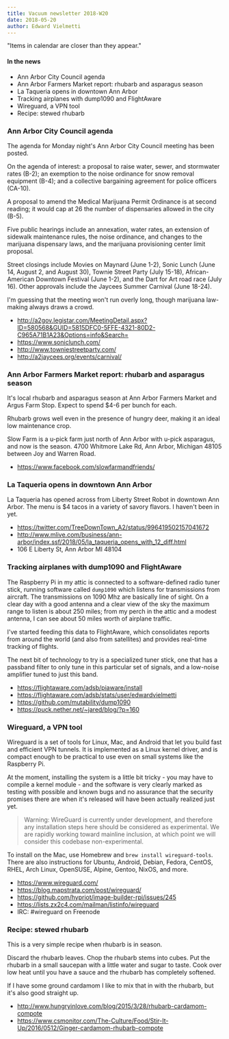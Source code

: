 ```yaml
---
title: Vacuum newsletter 2018-W20
date: 2018-05-20
author: Edward Vielmetti
---
```


"Items in calendar are closer than they appear."

#### In the news

* Ann Arbor City Council agenda
* Ann Arbor Farmers Market report: rhubarb and asparagus season
* La Taqueria opens in downtown Ann Arbor
* Tracking airplanes with dump1090 and FlightAware
* Wireguard, a VPN tool
* Recipe: stewed rhubarb

### Ann Arbor City Council agenda

The agenda for Monday night's Ann Arbor City Council meeting has
been posted.

On the agenda of interest: a proposal to raise water, sewer, and
stormwater rates (B-2); an exemption to the noise ordinance for
snow removal equipment (B-4); and a collective bargaining agreement
for police officers (CA-10).

A proposal to amend the Medical Marijuana Permit Ordinance is
at second reading; it would cap at 26 the number of dispensaries
allowed in the city (B-5).

Five public hearings include an annexation, water rates, an extension
of sidewalk maintenance rules, the noise ordinance, and changes to
the marijuana dispensary laws, and the marijuana provisioning center
limit proposal.

Street closings include Movies on Maynard (June 1-2), Sonic Lunch
(June 14, August 2, and August 30), Townie Street Party (July 15-18),
African-American Downtown Festival (June 1-2), and the Dart for Art
road race (July 16). Other approvals include the Jaycees Summer Carnival
(June 18-24).

I'm guessing that the meeting won't run overly long, though 
marijuana law-making always draws a crowd.

* http://a2gov.legistar.com/MeetingDetail.aspx?ID=580568&GUID=5815DFC0-5FFE-4321-80D2-C965A71B1A23&Options=info&Search=
* https://www.soniclunch.com/
* http://www.towniestreetparty.com/
* http://a2jaycees.org/events/carnival/

### Ann Arbor Farmers Market report: rhubarb and asparagus season

It's local rhubarb and asparagus season at Ann Arbor Farmers Market
and Argus Farm Stop. Expect to spend $4-6 per bunch for each.

Rhubarb grows well even in the presence of hungry deer, making
it an ideal low maintenance crop.

Slow Farm is a u-pick farm just north of Ann Arbor with u-pick asparagus,
and now is the season. 4700 Whitmore Lake Rd, Ann Arbor, Michigan 48105
between Joy and Warren Road. 

* https://www.facebook.com/slowfarmandfriends/

### La Taqueria opens in downtown Ann Arbor

La Taqueria has opened across from Liberty Street Robot in
downtown Ann Arbor. The menu is $4 tacos in a variety of
savory flavors. I haven't been in yet.

* https://twitter.com/TreeDownTown_A2/status/996419502157041672
* http://www.mlive.com/business/ann-arbor/index.ssf/2018/05/la_taqueria_opens_with_12_diff.html
* 106 E Liberty St, Ann Arbor MI 48104

### Tracking airplanes with dump1090 and FlightAware

The Raspberry Pi in my attic is connected to a software-defined radio
tuner stick, running software called `dump1090` which listens for
transmissions from aircraft. The transmissions on 1090 Mhz are
basically line of sight. On a clear day with a good antenna and a
clear view of the sky the maximum range to listen is about 250 miles;
from my perch in the attic and a modest antenna, I can see about 50
miles worth of airplane traffic.

I've started feeding this data to FlightAware, which consolidates
reports from around the world (and also from satellites) and provides
real-time tracking of flights.

The next bit of technology to try is a specialized tuner stick, one
that has a passband filter to only tune in this particular set of signals,
and a low-noise amplifier tuned to just this band. 

* https://flightaware.com/adsb/piaware/install
* https://flightaware.com/adsb/stats/user/edwardvielmetti
* https://github.com/mutability/dump1090
* https://puck.nether.net/~jared/blog/?p=160

### Wireguard, a VPN tool

Wireguard is a set of tools for Linux, Mac, and Android that let
you build fast and efficient VPN tunnels. It is implemented as
a Linux kernel driver, and is compact enough to be practical to
use even on small systems like the Raspberry Pi.

At the moment, installing the system is a little bit tricky -
you may have to compile a kernel module - and the software is
very clearly marked as testing with possible and known bugs and
no assurance that the security promises there are when it's
released will have been actually realized just yet.

> Warning: WireGuard is currently under development, and therefore any installation steps here should be considered as experimental. We are rapidly working toward mainline inclusion, at which point we will consider this codebase non-experimental.

To install on the Mac, use Homebrew and `brew install wireguard-tools`.
There are also instructions for Ubuntu, Android, Debian, Fedora,
CentOS, RHEL, Arch Linux, OpenSUSE, Alpine, Gentoo, NixOS, and more.

* https://www.wireguard.com/
* https://blog.mapstrata.com/post/wireguard/
* https://github.com/hypriot/image-builder-rpi/issues/245
* https://lists.zx2c4.com/mailman/listinfo/wireguard
* IRC: #wireguard on Freenode

### Recipe: stewed rhubarb

This is a very simple recipe when rhubarb is in season.

Discard the rhubarb leaves. Chop the rhubarb stems into cubes.
Put the rhubarb in a small saucepan with a little water and
sugar to taste. Cook over low heat until you have a sauce and
the rhubarb has completely softened. 

If I have some ground cardamom I like to mix that in with
the rhubarb, but it's also good straight up.

* http://www.hungryinlove.com/blog/2015/3/28/rhubarb-cardamom-compote
* https://www.csmonitor.com/The-Culture/Food/Stir-It-Up/2016/0512/Ginger-cardamom-rhubarb-compote
